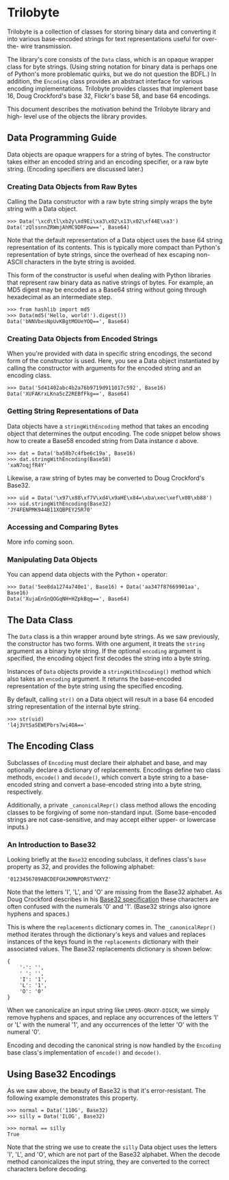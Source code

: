 Trilobyte
=========

Trilobyte is a collection of classes for storing binary data and converting it
into various base-encoded strings for text representations useful for over-the-
wire transmission.

The library's core consists of the `Data` class, which is an opaque wrapper
class for byte strings. (Using string notation for binary data is perhaps one
of Python's more problematic quirks, but we do not question the BDFL.) In
addition, the `Encoding` class provides an abstract interface for various
encoding implementations. Trilobyte provides classes that implement base 16,
Doug Crockford's base 32, Flickr's base 58, and base 64 encodings.

This document describes the motivation behind the Trilobyte library and high-
level use of the objects the library provides.


Data Programming Guide
----------------------

Data objects are opaque wrappers for a string of bytes. The constructor takes
either an encoded string and an encoding specifier, or a raw byte string.
(Encoding specifiers are discussed later.)


### Creating Data Objects from Raw Bytes

Calling the Data constructor with a raw byte string simply wraps the byte
string with a Data object.

	>>> Data('\xcd\tl\xb2y\xd9Ei\xa3\x02\x13\x02\xf44E\xa3')
	Data('zQlssnnZRWmjAhMC9DRFow==', Base64)

Note that the default representation of a Data object uses the base 64 string
representation of its contents. This is typically more compact than Python's
representation of byte strings, since the overhead of hex escaping non-ASCII
characters in the byte string is avoided.

This form of the constructor is useful when dealing with Python libraries that
represent raw binary data as native strings of bytes. For example, an MD5
digest may be encoded as a Base64 string without going through hexadecimal as
an intermediate step.

	>>> from hashlib import md5
	>>> Data(md5('Hello, world!').digest())
	Data('bNNVbesNpUvKBgtMOUeYOQ==', Base64)


### Creating Data Objects from Encoded Strings

When you're provided with data in specific string encodings, the second form
of the constructor is used. Here, you see a Data object instantiated by
calling the constructor with arguments for the encoded string and an encoding
class.

	>>> Data('5d41402abc4b2a76b9719d911017c592', Base16)
	Data('XUFAKrxLKna5cZ2REBfFkg==', Base64)

### Getting String Representations of Data

Data objects have a `stringWithEncoding` method that takes an encoding object
that determines the output encoding. The code snippet below shows how to create
a Base58 encoded string from Data instance `d` above. 

	>>> dat = Data('ba58b7c4fbe6c19a', Base16)
	>>> dat.stringWithEncoding(Base58)
	'xaN7oqjfR4Y'

Likewise, a raw string of bytes may be converted to Doug Crockford's Base32.

	>>> uid = Data('\x97\x88\xf7V\xd4\x9aHE\x84=\xba\xec\xef\x08\xb88')
	>>> uid.stringWithEncoding(Base32)
	'JY4FENPMK944B11XQBPEY25R70'


### Accessing and Comparing Bytes

More info coming soon.


### Manipulating Data Objects

You can append data objects with the Python `+` operator:

	>>> Data('5ee8da1274a740e1', Base16) + Data('aa347f87669901aa', Base16)
	Data('XujaEnSnQOGqNH+HZpkBqg==', Base64)


The Data Class
--------------

The `Data` class is a thin wrapper around byte strings. As we saw previously,
the constructor has two forms. With one argument, it treats the `string`
argument as a binary byte string. If the optional `encoding` argument is
specified, the encoding object first decodes the string into a byte string.

Instances of `Data` objects provide a `stringWithEncoding()` method which also
takes an `encoding` argument. It returns the base-encoded representation of the
byte string using the specified encoding.

By default, calling `str()` on a Data object will result in a base 64 encoded
string representation of the internal byte string.

	>>> str(uid)
	'l4j3VtSaSEWEPbrs7wi4OA=='


The Encoding Class
------------------

Subclasses of `Encoding` must declare their alphabet and base, and may
optionally declare a dictionary of replacements. Encodings define two class
methods, `encode()` and `decode()`, which convert a byte string to a
base-encoded string and convert a base-encoded string into a byte string,
respectively.

Additionally, a private `_canonicalRepr()` class method allows the encoding
classes to be forgiving of some non-standard input. (Some base-encoded strings
are not case-sensitive, and may accept either upper- or lowercase inputs.)


### An Introduction to Base32

Looking briefly at the `Base32` encoding subclass, it defines class's `base`
property as 32, and provides the following alphabet:

	'0123456789ABCDEFGHJKMNPQRSTVWXYZ'

Note that the letters 'I', 'L', and 'O' are missing from the Base32 alphabet.
As Doug Crockford describes in his [Base32 specification][spec] these
characters are often confused with the numerals '0' and '1'. (Base32 strings
also ignore hyphens and spaces.)

This is where the `replacements` dictionary comes in. The `_canonicalRepr()`
method iterates through the dictionary's keys and values and replaces
instances of the keys found in the `replacements` dictionary with their
associated values. The Base32 replacements dictionary is shown below:

	{
		'-': '',
		' ': '',
		'I': '1',
		'L': '1',
		'O': '0'
	}

When we canonicalize an input string like `LMPO5-QRKXY-DIGCR`, we simply
remove hyphens and spaces, and replace any occurrences of the letters 'I' or
'L' with the numeral '1', and any occurrences of the letter 'O' with the
numeral '0'.

Encoding and decoding the canonical string is now handled by the `Encoding`
base class's implementation of `encode()` and `decode()`.

[spec]: (http://www.crockford.com/wrmg/base32.html)


## Using Base32 Encodings

As we saw above, the beauty of Base32 is that it's error-resistant. The
following example demonstrates this property.

	>>> normal = Data('110G', Base32)
	>>> silly = Data('ILOG', Base32)
	
	>>> normal == silly
	True

Note that the string we use to create the `silly` Data object uses the letters
'I', 'L', and 'O', which are not part of the Base32 alphabet. When the decode
method canonicalizes the input string, they are converted to the correct
characters before decoding.
